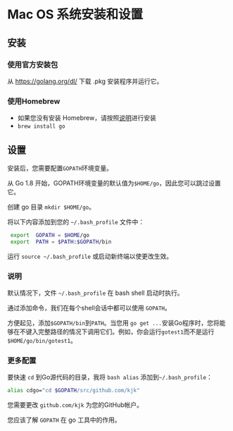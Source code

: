 # Mac OS 系统安装和设置
## 安装
### 使用官方安装包
从 https://golang.org/dl/ 下载 .pkg 安装程序并运行它。

### 使用Homebrew
* 如果您没有安装 Homebrew，请按照[说明](https://brew.sh/)进行安装
* `brew install go`

## 设置
安装后，您需要配置`GOPATH`环境变量。

从 Go 1.8 开始，GOPATH环境变量的默认值为`$HOME/go`，因此您可以跳过设置它。

创建 go 目录 `mkdir $HOME/go`。

将以下内容添加到您的 `~/.bash_profile` 文件中：
```bash
 export  GOPATH = $HOME/go
 export  PATH = $PATH:$GOPATH/bin
```
运行 `source ~/.bash_profile` 或启动新终端以使更改生效。

### 说明
默认情况下，文件 `~/.bash_profile` 在 bash shell 启动时执行。

通过添加命令，我们在每个shell会话中都可以使用 `GOPATH`。

方便起见，添加`$GOPATH/bin`到`PATH`。当您用 `go get ...`安装Go程序时，您将能够在不键入完整路径的情况下调用它们。例如，你会运行`gotest1`而不是运行`$HOME/go/bin/gotest1`。

### 更多配置
要快速 `cd` 到Go源代码的目录，我将 `bash alias` 添加到`~/.bash_profile`：
```bash
alias cdgo="cd $GOPATH/src/github.com/kjk"
```
您需要更改 `github.com/kjk` 为您的GitHub帐户。

您应该了解 `GOPATH` 在 go 工具中的作用。
